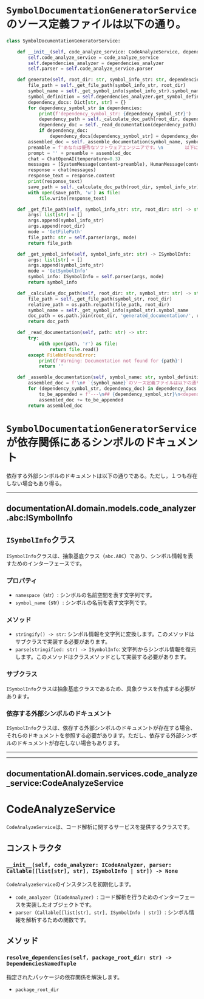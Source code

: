 # `SymbolDocumentationGeneratorService`のソース定義ファイルは以下の通り。

```python
class SymbolDocumentationGeneratorService:

    def __init__(self, code_analyze_service: CodeAnalyzeService, dependencies_analyzer: IDependenciesAnalyzer):
        self.code_analyze_service = code_analyze_service
        self.dependencies_analyzer = dependencies_analyzer
        self.parser = self.code_analyze_service.parser

    def generate(self, root_dir: str, symbol_info_str: str, dependencies: list[str]) -> None:
        file_path = self._get_file_path(symbol_info_str, root_dir)
        symbol_name = self._get_symbol_info(symbol_info_str).symbol_name
        symbol_definition = self.dependencies_analyzer.get_symbol_definition(file_path, symbol_name)
        dependency_docs: Dict[str, str] = {}
        for dependency_symbol_str in dependencies:
            print(f'dependency_symbol_str: {dependency_symbol_str}')
            dependency_path = self._calculate_doc_path(root_dir, dependency_symbol_str)
            dependency_doc = self._read_documentation(dependency_path)
            if dependency_doc:
                dependency_docs[dependency_symbol_str] = dependency_doc
        assembled_doc = self._assemble_documentation(symbol_name, symbol_definition, dependency_docs)
        preamble = f'あなたは優秀なソフトウェアエンジニアです。\n        以下に与えられるPythonのソースコードと周辺情報を読みながらドキュメント生成を行ってください。ただし，ドキュメントのスタイルは，MDN Web DocsのJavaScriptの解説ページのようなスタイルで，**マークダウン形式**で出力してください。\n        '
        prompt = '' + preamble + assembled_doc
        chat = ChatOpenAI(temperature=0.3)
        messages = [SystemMessage(content=preamble), HumanMessage(content=assembled_doc)]
        response = chat(messages)
        response_text = response.content
        print(response_text)
        save_path = self._calculate_doc_path(root_dir, symbol_info_str)
        with open(save_path, 'w') as file:
            file.write(response_text)

    def _get_file_path(self, symbol_info_str: str, root_dir: str) -> str:
        args: list[str] = []
        args.append(symbol_info_str)
        args.append(root_dir)
        mode = 'GetFilePath'
        file_path: str = self.parser(args, mode)
        return file_path

    def _get_symbol_info(self, symbol_info_str: str) -> ISymbolInfo:
        args: list[str] = []
        args.append(symbol_info_str)
        mode = 'GetSymbolInfo'
        symbol_info: ISymbolInfo = self.parser(args, mode)
        return symbol_info

    def _calculate_doc_path(self, root_dir: str, symbol_str: str) -> str:
        file_path = self._get_file_path(symbol_str, root_dir)
        relative_path = os.path.relpath(file_path, root_dir)
        symbol_name = self._get_symbol_info(symbol_str).symbol_name
        doc_path = os.path.join(root_dir, 'generated_documentation/', relative_path, f'{symbol_name}.md')
        return doc_path

    def _read_documentation(self, path: str) -> str:
        try:
            with open(path, 'r') as file:
                return file.read()
        except FileNotFoundError:
            print(f'Warning: Documentation not found for {path}')
            return ''

    def _assemble_documentation(self, symbol_name: str, symbol_definition: str, dependency_docs: Dict[str, str]) -> str:
        assembled_doc = f'\n# `{symbol_name}`のソース定義ファイルは以下の通り。\n<pythonscript id="{symbol_name}>\n{symbol_definition}\n</pythonscript>\n# `{symbol_name}`が依存関係にあるシンボルのドキュメント\n依存する外部シンボルのドキュメントは以下の通りである。ただし，１つも存在しない場合もあり得る。\n'
        for (dependency_symbol_str, dependency_doc) in dependency_docs.items():
            to_be_appended = f'---\n## {dependency_symbol_str}\n<dependencydoc id="{dependency_symbol_str}">\n{dependency_doc}\n</dependencydoc>\n---\n\n'
            assembled_doc += to_be_appended
        return assembled_doc
```

# `SymbolDocumentationGeneratorService`が依存関係にあるシンボルのドキュメント
依存する外部シンボルのドキュメントは以下の通りである。ただし，１つも存在しない場合もあり得る。

---

## documentationAI.domain.models.code_analyzer.abc:ISymbolInfo
<dependencydoc id="documentationAI.domain.models.code_analyzer.abc:ISymbolInfo">

## `ISymbolInfo`クラス

`ISymbolInfo`クラスは、抽象基底クラス（`abc.ABC`）であり、シンボル情報を表すためのインターフェースです。

### プロパティ

- `namespace`（str）: シンボルの名前空間を表す文字列です。
- `symbol_name`（str）: シンボルの名前を表す文字列です。

### メソッド

- `stringify() -> str`: シンボル情報を文字列に変換します。このメソッドはサブクラスで実装する必要があります。
- `parse(stringified: str) -> ISymbolInfo`: 文字列からシンボル情報を復元します。このメソッドはクラスメソッドとして実装する必要があります。

### サブクラス

`ISymbolInfo`クラスは抽象基底クラスであるため、具象クラスを作成する必要があります。

### 依存する外部シンボルのドキュメント

`ISymbolInfo`クラスは、依存する外部シンボルのドキュメントが存在する場合、それらのドキュメントを参照する必要があります。ただし、依存する外部シンボルのドキュメントが存在しない場合もあります。

</dependencydoc>

---

---

## documentationAI.domain.services.code_analyze_service:CodeAnalyzeService
<dependencydoc id="documentationAI.domain.services.code_analyze_service:CodeAnalyzeService">

# CodeAnalyzeService

`CodeAnalyzeService`は、コード解析に関するサービスを提供するクラスです。

## コンストラクタ

### `__init__(self, code_analyzer: ICodeAnalyzer, parser: Callable[[list[str], str], ISymbolInfo | str]) -> None`

`CodeAnalyzeService`のインスタンスを初期化します。

- `code_analyzer`（`ICodeAnalyzer`）: コード解析を行うためのインターフェースを実装したオブジェクトです。
- `parser`（`Callable[[list[str], str], ISymbolInfo | str]`）: シンボル情報を解析するための関数です。

## メソッド

### `resolve_dependencies(self, package_root_dir: str) -> DependenciesNamedTuple`

指定されたパッケージの依存関係を解決します。

- `package_root_dir`